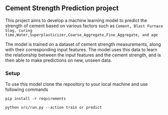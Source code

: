 ## Cement Strength Prediction project

This project aims to develop a machine learning model to predict the strength of cement based on various factors such as `Cement, Blast Furnace Slag, curing time,Water,Superplasticizer,Coarse_Aggregate,Fine_Aggregate, and age`

The model is trained on a dataset of cement strength measurements, along with their corresponding input features. The model uses this data to learn the relationship between the input features and the cement strength, and is then able to make predictions on new, unseen data.

### Setup

To use this model clone the repository to your local machine and use following commands

`pip install -r requirements`

`python src/run.py --action train or predict`
